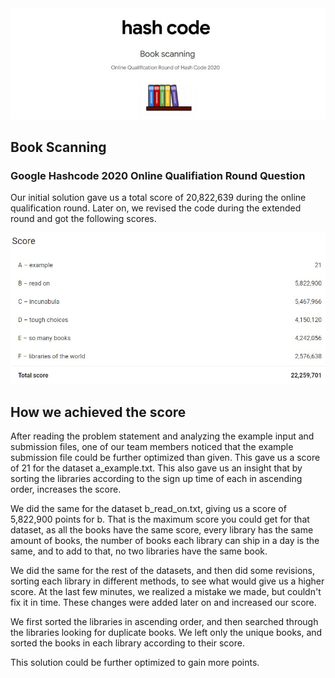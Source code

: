 <img src="images/bookScanning.jpeg">

## Book Scanning

### Google Hashcode 2020 Online Qualifiation Round Question

Our initial solution gave us a total score of 20,822,639 during the online qualification round. Later on, we revised the code 
during the extended round and got the following scores. 

<img src="images/score.jpeg">

## How we achieved the score

After reading the problem statement and analyzing the example input and submission files, one of our team members noticed that the
example submission file could be further optimized than given. This gave us a score of 21 for the dataset a_example.txt. This also gave us
an insight that by sorting the libraries according to the sign up time of each in ascending order, increases the score.

We did the same for the dataset b_read_on.txt, giving us a score of 5,822,900 points for b. That is the maximum score you could get for that dataset, as all the books have the same score, every library has the same amount of books, the number of books each library can ship in a day is the same, and to add to that, no two libraries have the same book. 

We did the same for the rest of the datasets, and then did some revisions, sorting each library in different methods, to see what would give us a higher score. At the last few minutes, we realized a mistake we made, but couldn't fix it in time. These changes were added later on and increased our score. 

We first sorted the libraries in ascending order, and then searched through the libraries looking for duplicate books. We left only the unique books, and sorted the books in each library according to their score.

This solution could be further optimized to gain more points.
